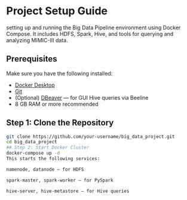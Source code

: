 # Project Setup Guide
setting up and running the Big Data Pipeline environment using Docker Compose. It includes HDFS, Spark, Hive, and tools for querying and analyzing MIMIC-III data.

## Prerequisites

Make sure you have the following installed:

- [Docker Desktop](https://www.docker.com/products/docker-desktop)
- [Git](https://git-scm.com/)
- (Optional) [DBeaver](https://dbeaver.io/) — for GUI Hive queries via Beeline
- 8 GB RAM or more recommended

## Step 1: Clone the Repository

```bash
git clone https://github.com/your-username/big_data_project.git
cd big_data_project
## Step 2: Start Docker Cluster
docker-compose up -d
This starts the following services:

namenode, datanode — for HDFS

spark-master, spark-worker — for PySpark

hive-server, hive-metastore — for Hive queries
